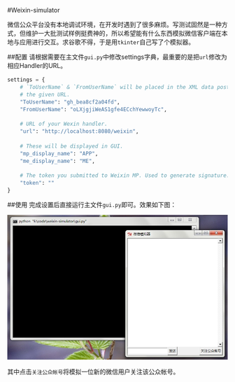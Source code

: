 #Weixin-simulator

微信公众平台没有本地调试环境，在开发时遇到了很多麻烦。写测试固然是一种方式，但维护一大批测试样例挺费神的，所以希望能有什么东西模拟微信客户端在本地与应用进行交互。求谷歌不得，于是用`tkinter`自己写了个模拟器。


##配置
请根据需要在主文件`gui.py`中修改settings字典，最重要的是把`url`修改为相应Handler的URL。
```python
settings = {
    # `ToUserName` & `FromUserName` will be placed in the XML data posted to
    # the given URL.
    "ToUserName": "gh_bea8cf2a04fd",
    "FromUserName": "oLXjgjiWeAS1gfe4ECchYewwoyTc",

    # URL of your Wexin handler.
    "url": "http://localhost:8080/weixin",

    # These will be displayed in GUI.
    "mp_display_name": "APP",
    "me_display_name": "ME",

    # The token you submitted to Weixin MP. Used to generate signature.
    "token": ""
}
```

##使用
完成设置后直接运行主文件`gui.py`即可。效果如下图：

![Simulator GUI Screenshot](/gui.jpg)

其中点击`关注公众帐号`将模拟一位新的微信用户关注该公众帐号。
